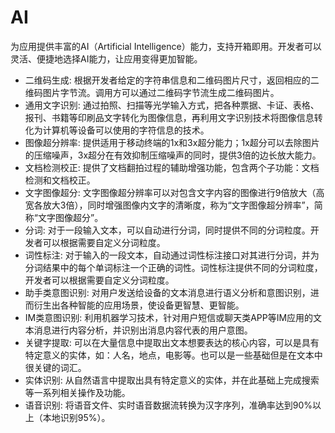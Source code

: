 AI
============
为应用提供丰富的AI（Artificial Intelligence）能力，支持开箱即用。开发者可以灵活、便捷地选择AI能力，让应用变得更加智能。

* 二维码生成: 根据开发者给定的字符串信息和二维码图片尺寸，返回相应的二维码图片字节流。调用方可以通过二维码字节流生成二维码图片。
* 通用文字识别: 通过拍照、扫描等光学输入方式，把各种票据、卡证、表格、报刊、书籍等印刷品文字转化为图像信息，再利用文字识别技术将图像信息转化为计算机等设备可以使用的字符信息的技术。
* 图像超分辨率: 提供适用于移动终端的1x和3x超分能力；1x超分可以去除图片的压缩噪声，3x超分在有效抑制压缩噪声的同时，提供3倍的边长放大能力。
* 文档检测校正: 提供了文档翻拍过程的辅助增强功能，包含两个子功能：文档检测和文档校正。
* 文字图像超分: 文字图像超分辨率可以对包含文字内容的图像进行9倍放大（高宽各放大3倍），同时增强图像内文字的清晰度，称为“文字图像超分辨率”，简称“文字图像超分”。
* 分词: 对于一段输入文本，可以自动进行分词，同时提供不同的分词粒度。开发者可以根据需要自定义分词粒度。
* 词性标注: 对于输入的一段文本，自动通过词性标注接口对其进行分词，并为分词结果中的每个单词标注一个正确的词性。词性标注提供不同的分词粒度，开发者可以根据需要自定义分词粒度。
* 助手类意图识别: 对用户发送给设备的文本消息进行语义分析和意图识别，进而衍生出各种智能的应用场景，使设备更智慧、更智能。
* IM类意图识别: 利用机器学习技术，针对用户短信或聊天类APP等IM应用的文本消息进行内容分析，并识别出消息内容代表的用户意图。
* 关键字提取: 可以在大量信息中提取出文本想要表达的核心内容，可以是具有特定意义的实体，如：人名，地点，电影等。也可以是一些基础但是在文本中很关键的词汇。
* 实体识别: 从自然语言中提取出具有特定意义的实体，并在此基础上完成搜索等一系列相关操作及功能。
* 语音识别: 将语音文件、实时语音数据流转换为汉字序列，准确率达到90%以上（本地识别95%）。
